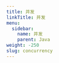 ```yaml
---
title: 并发
linkTitle: 并发
menu:
  sidebar:
    name: 并发
    parent: Java
weight: -250
slug: concurrency
---
```

